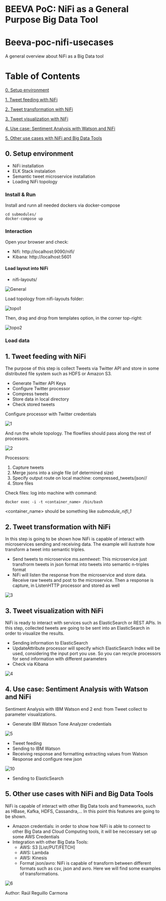 # BEEVA PoC: NiFi as a General Purpose Big Data Tool

# Beeva-poc-nifi-usecases
A general overview about NiFi as a Big Data tool 

# Table of Contents

[0. Setup environment](#step0)

[1. Tweet feeding with NiFi](#tweetfeeding)

[2. Tweet transformation with NiFi](#transform)

[3. Tweet visualization with NiFi](#visualization)

[4. Use case: Sentiment Analysis with Watson and NiFi](#usecase)

[5. Other use cases with NiFi and Big Data Tools](#bdtools)

## 0. Setup environment <a name="step0"></a>

* NiFi installation
* ELK Stack instalation
* Semantic tweet microservice installation
* Loading NiFi topology


### Install & Run 

Install and runn all needed dockers via docker-compose

```{r, engine='bash', count_lines}
cd submodules/
docker-compose up
```

### Interaction

Open your browser and check: 

* Nifi:  http://localhost:9090/nifi/
* Kibana: http://localhost:5601

#### Load layout into NiFi

* nifi-layouts/

![General](https://github.com/RaulRC/beeva-poc-nifi-usecases/blob/master/img/7.png)

Load topology from nifi-layouts folder:

![topo1](https://github.com/RaulRC/beeva-poc-nifi-usecases/blob/master/img/8.png)

Then, drag and drop from templates option, in the corner top-right: 

![topo2](https://github.com/RaulRC/beeva-poc-nifi-usecases/blob/master/img/9.png)


### Load data

## 1. Tweet feeding with NiFi <a name="tweetfeeding"></a>

The purpose of this step is collect Tweets via Twitter API and store in some distributed file system such as HDFS or Amazon S3.

* Generate Twitter API Keys 
* Configure Twitter processor
* Compress tweets 
* Store data in local directory
* Check stored tweets

Configure processor with Twitter credentials

![1](https://github.com/RaulRC/beeva-poc-nifi-usecases/blob/master/img/1.png)

And run the whole topology. The flowfiles should pass along the rest of processors. 

![2](https://github.com/RaulRC/beeva-poc-nifi-usecases/blob/master/img/2.png)

Processors: 

1. Capture tweets
2. Merge jsons into a single file (of determined size)
3. Specify output route on local machine: compressed_tweets/json/<date>/<filename>
4. Store files

Check files: log into machine with command: 

```{r, engine='bash', count_lines}
docker exec -i -t <container_name> /bin/bash
```
<container_name> should be something like *submodule_nifi_1*

## 2. Tweet transformation with NiFi <a name="transform"></a>

In this step is going to be shown how NiFi is capable of interact with microservices sending and receiving data. The example will ilustrate how transform a tweet into semantic triples.

* Send tweets to microservice *ms.semtweet*: This microservice just transfrorm tweets in json format into tweets into semantic n-triples format
* NiFi will listen the response from the microservice and store data. Receive raw tweets and post to the microservice. Then a response is capture, in ListenHTTP processor and stored as well

![3](https://github.com/RaulRC/beeva-poc-nifi-usecases/blob/master/img/3.png)


## 3. Tweet visualization with NiFi <a name="visualization"></a>

NiFi is ready to interact with services such as ElasticSearch or REST APIs. In this step, collected tweets are going to be sent into an ElasticSearch in order to visualize the results.

* Sending information to ElasticSearch
* UpdateAttribute processor will specify which ElasticSearch Index will be used, considering the input port you use. So you can recycle processors for send information with different parameters
* Check via Kibana

![4](https://github.com/RaulRC/beeva-poc-nifi-usecases/blob/master/img/4.png)

## 4. Use case: Sentiment Analysis with Watson and NiFi <a name="usecase"></a>

Sentiment Analysis with IBM Watson end 2 end: from Tweet collect to parameter visualizations.

* Generate IBM Watson Tone Analyzer credentials

![5](https://github.com/RaulRC/beeva-poc-nifi-usecases/blob/master/img/5.png)

* Tweet feeding
* Sending to IBM Watson
* Receiving response and formatting extracting values from Watson Response and configure new json

![10](https://github.com/RaulRC/beeva-poc-nifi-usecases/blob/master/img/10.png)

* Sending to ElasticSearch

## 5. Other use cases with NiFi and Big Data Tools <a name="bdtools"></a>

NiFi is capable of interact with other Big Data tools and frameworks, such as HBase, Kafka, HDFS, Cassandra,... In this point this features are going to be shown.

* Amazon credentials: in order to show how NiFi is able to connect to other Big Data and Cloud Computing tools, it will be neccessary set up some AWS Credentials
* Integration with other Big Data Tools:
  * AWS: S3 [List/PUT/FETCH]
  * AWS: Lambda
  * AWS: Kinesis
  * Format json/avro: NiFi is capable of transform between different formats such as csv, json and avro. Here we will find some examples of transformations. 

![6](https://github.com/RaulRC/beeva-poc-nifi-usecases/blob/master/img/6.png)


Author: Raúl Reguillo Carmona
